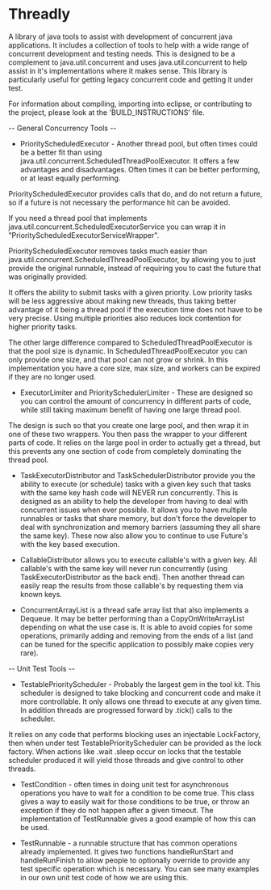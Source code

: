 Threadly
========

A library of java tools to assist with development of concurrent java applications. It includes a collection of tools to help with a wide range of concurrent development and testing needs. This is designed to be a complement to java.util.concurrent and uses java.util.concurrent to help assist in it's implementations where it makes sense. This library is particularly useful for getting legacy concurrent code and getting it under test.

For information about compiling, importing into eclipse, or contributing to the project, please look at the 'BUILD_INSTRUCTIONS' file.

-- General Concurrency Tools --

*    PriorityScheduledExecutor - Another thread pool, but often times could be a better fit than using java.util.concurrent.ScheduledThreadPoolExecutor. It offers a few advantages and disadvantages. Often times it can be better performing, or at least equally performing.

PriorityScheduledExecutor provides calls that do, and do not return a future, so if a future is not necessary the performance hit can be avoided.

If you need a thread pool that implements java.util.concurrent.ScheduledExecutorService you can wrap it in "PriorityScheduledExecutorServiceWrapper".

PriorityScheduledExecutor removes tasks much easier than java.util.concurrent.ScheduledThreadPoolExecutor, by allowing you to just provide the original runnable, instead of requiring you to cast the future that was originally provided.

It offers the ability to submit tasks with a given priority. Low priority tasks will be less aggressive about making new threads, thus taking better advantage of it being a thread pool if the execution time does not have to be very precise. Using multiple priorities also reduces lock contention for higher priority tasks.

The other large difference compared to ScheduledThreadPoolExecutor is that the pool size is dynamic. In ScheduledThreadPoolExecutor you can only provide one size, and that pool can not grow or shrink. In this implementation you have a core size, max size, and workers can be expired if they are no longer used.

*    ExecutorLimiter and PrioritySchedulerLimiter - These are designed so you can control the amount of concurrency in different parts of code, while still taking maximum benefit of having one large thread pool.

The design is such so that you create one large pool, and then wrap it in one of these two wrappers.  You then pass the wrapper to your different parts of code.  It relies on the large pool in order to actually get a thread, but this prevents any one section of code from completely dominating the thread pool.

*    TaskExecutorDistributor and TaskSchedulerDistributor provide you the ability to execute (or schedule) tasks with a given key such that tasks with the same key hash code will NEVER run concurrently. This is designed as an ability to help the developer from having to deal with concurrent issues when ever possible. It allows you to have multiple runnables or tasks that share memory, but don't force the developer to deal with synchronization and memory barriers (assuming they all share the same key).  These now also allow you to continue to use Future's with the key based execution.

*    CallableDistributor allows you to execute callable's with a given key. All callable's with the same key will never run concurrently (using TaskExecutorDistributor as the back end). Then another thread can easily reap the results from those callable's by requesting them via known keys.

*    ConcurrentArrayList is a thread safe array list that also implements a Dequeue. It may be better performing than a CopyOnWriteArrayList depending on what the use case is. It is able to avoid copies for some operations, primarily adding and removing from the ends of a list (and can be tuned for the specific application to possibly make copies very rare).

-- Unit Test Tools --

*    TestablePriorityScheduler - Probably the largest gem in the tool kit. This scheduler is designed to take blocking and concurrent code and make it more controllable. It only allows one thread to execute at any given time. In addition threads are progressed forward by .tick() calls to the scheduler.

It relies on any code that performs blocking uses an injectable LockFactory, then when under test TestablePriorityScheduler can be provided as the lock factory. When actions like .wait .sleep occur on locks that the testable scheduler produced it will yield those threads and give control to other threads.

*    TestCondition - often times in doing unit test for asynchronous operations you have to wait for a condition to be come true. This class gives a way to easily wait for those conditions to be true, or throw an exception if they do not happen after a given timeout. The implementation of TestRunnable gives a good example of how this can be used.

*    TestRunnable - a runnable structure that has common operations already implemented. It gives two functions handleRunStart and handleRunFinish to allow people to optionally override to provide any test specific operation which is necessary. You can see many examples in our own unit test code of how we are using this.
